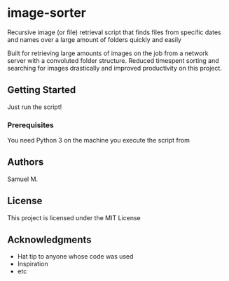 # image-sorter
Recursive image (or file) retrieval script that finds files from specific dates and names over a large amount of folders quickly and easily

Built for retrieving large amounts of images on the job from a network server with a convoluted folder structure. Reduced timespent sorting and searching for images drastically and improved productivity on this project.

## Getting Started

Just run the script!

### Prerequisites

You need Python 3 on the machine you  execute the script from

## Authors

Samuel M.

## License

This project is licensed under the MIT License

## Acknowledgments

* Hat tip to anyone whose code was used
* Inspiration
* etc
